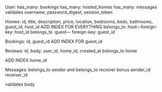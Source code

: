 User:
has_many: bookings
has_many: hosted_homes
has_many: messages
validates username, password_digest, session_token

Homes:
	id, title, description, price, location, bedrooms, beds, bathrooms, guest_id, host_id
	ADD INDEX FOR EVERYTHING
	belongs_to :host—foreign-key: host_id
	belongs_to :guest— foreign-key: guest_id

Bookings:
	id, guest_id
	ADD INDEX FOR guest_id

Reviews:
	id, body, user_id, home_id, created_at
	belongs_to home
	
  ADD INDEX home_id

Messages:
  belongs_to sender and belongs_to receiver
  bonus
  sender_id
  receiver_id

  validates body
